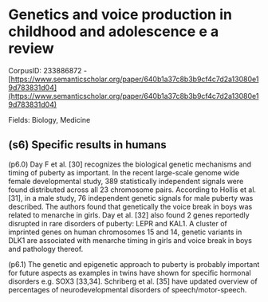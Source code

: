# Genetics and voice production in childhood and adolescence e a review

CorpusID: 233886872 - [https://www.semanticscholar.org/paper/640b1a37c8b3b9cf4c7d2a13080e19d783831d04](https://www.semanticscholar.org/paper/640b1a37c8b3b9cf4c7d2a13080e19d783831d04)

Fields: Biology, Medicine

## (s6) Specific results in humans
(p6.0) Day F et al. [30] recognizes the biological genetic mechanisms and timing of puberty as important. In the recent large-scale genome wide female developmental study, 389 statistically independent signals were found distributed across all 23 chromosome pairs. According to Hollis et al. [31], in a male study, 76 independent genetic signals for male puberty was described. The authors found that genetically the voice break in boys was related to menarche in girls. Day et al. [32] also found 2 genes reportedly disrupted in rare disorders of puberty: LEPR and KAL1. A cluster of imprinted genes on human chromosomes 15 and 14, genetic variants in DLK1 are associated with menarche timing in girls and voice break in boys and pathology thereof.

(p6.1) The genetic and epigenetic approach to puberty is probably important for future aspects as examples in twins have shown for specific hormonal disorders e.g. SOX3 [33,34]. Schriberg et al. [35] have updated overview of percentages of neurodevelopmental disorders of speech/motor-speech.
